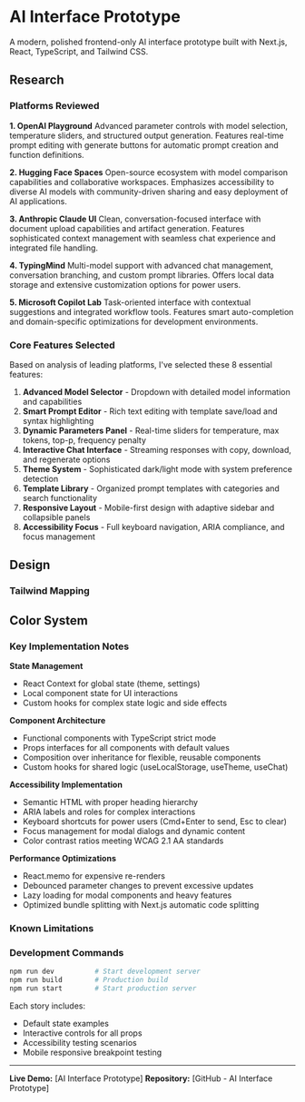 # AI Interface Prototype

A modern, polished frontend-only AI interface prototype built with Next.js, React, TypeScript, and Tailwind CSS.

## Research

### Platforms Reviewed

**1. OpenAI Playground**
Advanced parameter controls with model selection, temperature sliders, and structured output generation. Features real-time prompt editing with generate buttons for automatic prompt creation and function definitions.

**2. Hugging Face Spaces** 
Open-source ecosystem with model comparison capabilities and collaborative workspaces. Emphasizes accessibility to diverse AI models with community-driven sharing and easy deployment of AI applications.

**3. Anthropic Claude UI**
Clean, conversation-focused interface with document upload capabilities and artifact generation. Features sophisticated context management with seamless chat experience and integrated file handling.

**4. TypingMind**
Multi-model support with advanced chat management, conversation branching, and custom prompt libraries. Offers local data storage and extensive customization options for power users.

**5. Microsoft Copilot Lab**
Task-oriented interface with contextual suggestions and integrated workflow tools. Features smart auto-completion and domain-specific optimizations for development environments.

### Core Features Selected

Based on analysis of leading platforms, I've selected these 8 essential features:

1. **Advanced Model Selector** - Dropdown with detailed model information and capabilities
2. **Smart Prompt Editor** - Rich text editing with template save/load and syntax highlighting
3. **Dynamic Parameters Panel** - Real-time sliders for temperature, max tokens, top-p, frequency penalty
4. **Interactive Chat Interface** - Streaming responses with copy, download, and regenerate options
5. **Theme System** - Sophisticated dark/light mode with system preference detection
6. **Template Library** - Organized prompt templates with categories and search functionality
7. **Responsive Layout** - Mobile-first design with adaptive sidebar and collapsible panels
8. **Accessibility Focus** - Full keyboard navigation, ARIA compliance, and focus management

## Design



### Tailwind Mapping

**Color System**
-




### Key Implementation Notes

**State Management**
- React Context for global state (theme, settings)
- Local component state for UI interactions
- Custom hooks for complex state logic and side effects



**Component Architecture**
- Functional components with TypeScript strict mode
- Props interfaces for all components with default values
- Composition over inheritance for flexible, reusable components
- Custom hooks for shared logic (useLocalStorage, useTheme, useChat)

**Accessibility Implementation**
- Semantic HTML with proper heading hierarchy
- ARIA labels and roles for complex interactions
- Keyboard shortcuts for power users (Cmd+Enter to send, Esc to clear)
- Focus management for modal dialogs and dynamic content
- Color contrast ratios meeting WCAG 2.1 AA standards

**Performance Optimizations**
- React.memo for expensive re-renders
- Debounced parameter changes to prevent excessive updates
- Lazy loading for modal components and heavy features
- Optimized bundle splitting with Next.js automatic code splitting

### Known Limitations



### Development Commands

```bash
npm run dev          # Start development server
npm run build        # Production build
npm run start        # Start production server

```





Each story includes:
- Default state examples
- Interactive controls for all props
- Accessibility testing scenarios
- Mobile responsive breakpoint testing

---

**Live Demo:** [AI Interface Prototype]
**Repository:** [GitHub - AI Interface Prototype] 
